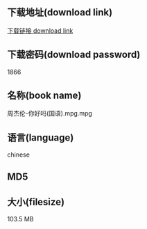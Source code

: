 ## 下载地址(download link)
[下载链接 download link](https://tutu365.netlify.app/?s=%E5%91%A8%E6%9D%B0%E4%BC%A6-%E4%BD%A0%E5%A5%BD%E5%90%97%28%E5%9B%BD%E8%AF%AD%29.mpg)

## 下载密码(download password)
1866

## 名称(book name)
周杰伦-你好吗(国语).mpg.mpg

## 语言(language)
chinese

## MD5


## 大小(filesize)
103.5 MB
